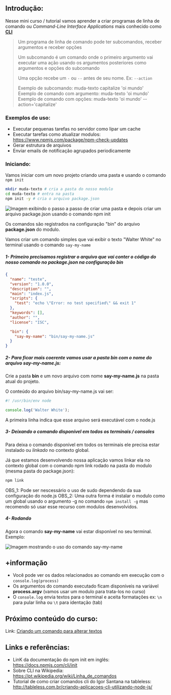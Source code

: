 ## Introdução:

Nesse mini curso / tutorial vamos aprender a criar programas de linha de comando ou *Command-Line Interface Applications* mais conhecido como [**CLI**](https://pt.wikipedia.org/wiki/Linha_de_comandos)

> Um programa de linha de comando pode ter subcomandos, receber argumentos e receber opções
> 
> Um subcomando é um comando onde o primeiro argumento vai executar uma ação usando os argumentos posteriores como argumentos e opções do subcomando
> 
> Uma opção recebe um `-` ou `--` antes de seu nome. Ex: `--action`
> 
> Exemplo de subcomando: muda-texto capitalize 'oi mundo'<br>
> Exemplo de comando com argumento: muda-texto 'oi mundo'<br>
> Exemplo de comando com opções: muda-texto 'oi mundo' --action='capitalize'

### Exemplos de uso:

- Executar pequenas tarefas no servidor como lipar um cache 
- Executar tarefas como atualizar modulos: https://www.npmjs.com/package/npm-check-updates
- Gerar estrutura de arquivos
- Enviar emails de notificação agrupados periodicamente

### Iniciando:

Vamos iniciar com um novo projeto criando uma pasta e usando o comando `npm init`

```sh
mkdir muda-texto # cria a pasta do nosso modulo
cd muda-texto # entra na pasta
npm init -y # cria o arquivo package.json
```

<img src="http://res.cloudinary.com/we-js/image/upload/v1468731688/cursos/cli/muda-text-npm-init.gif" alt="Imagem exibindo o passo a passo de criar uma pasta e depois criar um arquivo package.json usando o comando npm init">

Os comandos são registrados na configuração "bin" do arquivo **package.json** do modulo. 

Vamos criar um comando simples que vai exibir o texto "Walter White" no terminal usando o comando `say-my-name`

##### 1- Primeiro precisamos registrar o arquivo que vai conter o código do nosso comando no **package.json** na configuração **bin**

```json
{
  "name": "teste",
  "version": "1.0.0",
  "description": "",
  "main": "index.js",
  "scripts": {
    "test": "echo \"Error: no test specified\" && exit 1"
  },
  "keywords": [],
  "author": "",
  "license": "ISC",

  "bin": {
    "say-my-name": "bin/say-my-name.js"
  }
}
```

##### 2- Para ficar mais coerente vamos usar a pasta bin com o nome do arquivo **say-my-name.js**:

Crie a pasta **bin** e um novo arquivo com nome **say-my-name.js** na pasta atual do projeto.

O conteúdo do arquivo bin/say-my-name.js vai ser: 

```js
#! /usr/bin/env node

console.log('Walter White');
```

A primeira linha indica que esse arquivo será executável com o node.js

##### 3- Deixando o comando disponível em todos os terminais / consoles

Para deixa o comando disponível em todos os terminais ele precisa estar instalado ou *linkado* no contexto global.

Já que estamos desenvolvendo nossa aplicação vamos linkar ela no contexto global com o comando npm link rodado na pasta do modulo (mesma pasta do package.json):

```sh
npm link 
```

OBS_1: Pode ser nescessário o uso de sudo dependendo da sua configuração do node.js
OBS_2: Uma outra forma é instalar o modulo como um global usando o argumento -g no comando `npm install -g` mas recomendo só usar esse recurso com modulos desenvolvidos.

##### 4- Rodando

Agora o comando **say-my-name** vai estar disponível no seu terminal. Exemplo:

<img src="http://res.cloudinary.com/we-js/image/upload/v1468731300/cursos/cli/say-may-name-command.gif" alt="Imagem mostrando o uso do comando say-my-name">

## +informação

- Você pode ver os dados relacionados ao comando em execução com o `console.log(process)`
- Os argumentos do comando executado ficam disponíveis na variável **process.argv** (vamos usar um modulo para trata-los no curso)
- O `console.log` envia textos para o terminal e aceita formatações ex: `\n`  para pular linha ou `\t` para identação (tab)

## Próximo conteúdo do curso:

Link: [Criando um comando para alterar textos](2_1_comand_alterar_texto.md)

## Links e referências:

- LinK da documentação do npm init em inglês: https://docs.npmjs.com/cli/init
- Sobre CLI na Wikipedia: https://pt.wikipedia.org/wiki/Linha_de_comandos
- Tutorial de como criar comandos cli do Igor Santana na tableless: http://tableless.com.br/criando-aplicacoes-cli-utilizando-node-js/



